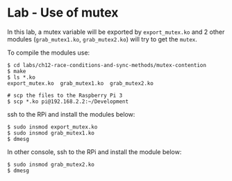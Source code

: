 
# Lab - Use of mutex

In this lab, a mutex variable will be exported by `export_mutex.ko` and
2 other modules (`grab_mutex1.ko`, `grab_mutex2.ko`) will try to get
the `mutex`.

To compile the modules use:

```shell
$ cd labs/ch12-race-conditions-and-sync-methods/mutex-contention
$ make
$ ls *.ko
export_mutex.ko  grab_mutex1.ko  grab_mutex2.ko

# scp the files to the Raspberry Pi 3
$ scp *.ko pi@192.168.2.2:~/Development
```

ssh to the RPi and install the modules below:

```shell
$ sudo insmod export_mutex.ko
$ sudo insmod grab_mutex1.ko
$ dmesg
```

In other console, ssh to the RPi and install the module below:

```shell
$ sudo insmod grab_mutex2.ko
$ dmesg
```